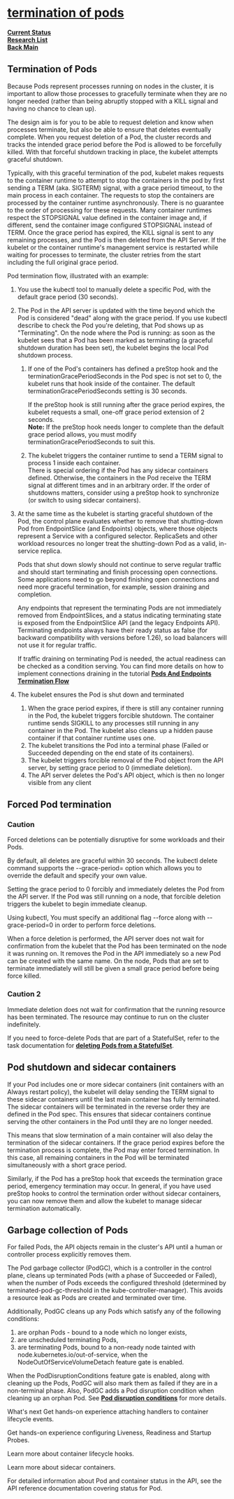 # **[termination of pods](https://kubernetes.io/docs/concepts/workloads/pods/pod-lifecycle/#pod-termination)**

**[Current Status](../../../../development/status/weekly/current_status.md)**\
**[Research List](../../../research_list.md)**\
**[Back Main](../../../../README.md)**

## Termination of Pods

Because Pods represent processes running on nodes in the cluster, it is important to allow those processes to gracefully terminate when they are no longer needed (rather than being abruptly stopped with a KILL signal and having no chance to clean up).

The design aim is for you to be able to request deletion and know when processes terminate, but also be able to ensure that deletes eventually complete. When you request deletion of a Pod, the cluster records and tracks the intended grace period before the Pod is allowed to be forcefully killed. With that forceful shutdown tracking in place, the kubelet attempts graceful shutdown.

Typically, with this graceful termination of the pod, kubelet makes requests to the container runtime to attempt to stop the containers in the pod by first sending a TERM (aka. SIGTERM) signal, with a grace period timeout, to the main process in each container. The requests to stop the containers are processed by the container runtime asynchronously. There is no guarantee to the order of processing for these requests. Many container runtimes respect the STOPSIGNAL value defined in the container image and, if different, send the container image configured STOPSIGNAL instead of TERM. Once the grace period has expired, the KILL signal is sent to any remaining processes, and the Pod is then deleted from the API Server. If the kubelet or the container runtime's management service is restarted while waiting for processes to terminate, the cluster retries from the start including the full original grace period.

Pod termination flow, illustrated with an example:

1. You use the kubectl tool to manually delete a specific Pod, with the default grace period (30 seconds).

2. The Pod in the API server is updated with the time beyond which the Pod is considered "dead" along with the grace period. If you use kubectl describe to check the Pod you're deleting, that Pod shows up as "Terminating". On the node where the Pod is running: as soon as the kubelet sees that a Pod has been marked as terminating (a graceful shutdown duration has been set), the kubelet begins the local Pod shutdown process.

    1. If one of the Pod's containers has defined a preStop hook and the terminationGracePeriodSeconds in the Pod spec is not set to 0, the kubelet runs that hook inside of the container. The default terminationGracePeriodSeconds setting is 30 seconds.

        If the preStop hook is still running after the grace period expires, the kubelet requests a small, one-off grace period extension of 2 seconds.\
        **Note:**
        If the preStop hook needs longer to complete than the default grace period allows, you must modify terminationGracePeriodSeconds to suit this.
    2. The kubelet triggers the container runtime to send a TERM signal to process 1 inside each container.\
    There is special ordering if the Pod has any sidecar containers defined. Otherwise, the containers in the Pod receive the TERM signal at different times and in an arbitrary order. If the order of shutdowns matters, consider using a preStop hook to synchronize (or switch to using sidecar containers).

3. At the same time as the kubelet is starting graceful shutdown of the Pod, the control plane evaluates whether to remove that shutting-down Pod from EndpointSlice (and Endpoints) objects, where those objects represent a Service with a configured selector. ReplicaSets and other workload resources no longer treat the shutting-down Pod as a valid, in-service replica.

    Pods that shut down slowly should not continue to serve regular traffic and should start terminating and finish processing open connections. Some applications need to go beyond finishing open connections and need more graceful termination, for example, session draining and completion.

    Any endpoints that represent the terminating Pods are not immediately removed from EndpointSlices, and a status indicating terminating state is exposed from the EndpointSlice API (and the legacy Endpoints API). Terminating endpoints always have their ready status as false (for backward compatibility with versions before 1.26), so load balancers will not use it for regular traffic.

    If traffic draining on terminating Pod is needed, the actual readiness can be checked as a condition serving. You can find more details on how to implement connections draining in the tutorial **[Pods And Endpoints Termination Flow](https://kubernetes.io/docs/tutorials/services/pods-and-endpoint-termination-flow/)**
4. The kubelet ensures the Pod is shut down and terminated

    1. When the grace period expires, if there is still any container running in the Pod, the kubelet triggers forcible shutdown. The container runtime sends SIGKILL to any processes still running in any container in the Pod. The kubelet also cleans up a hidden pause container if that container runtime uses one.
    2. The kubelet transitions the Pod into a terminal phase (Failed or Succeeded depending on the end state of its containers).
    3. The kubelet triggers forcible removal of the Pod object from the API server, by setting grace period to 0 (immediate deletion).
    4. The API server deletes the Pod's API object, which is then no longer visible from any client

## Forced Pod termination

### Caution

Forced deletions can be potentially disruptive for some workloads and their Pods.

By default, all deletes are graceful within 30 seconds. The kubectl delete command supports the --grace-period=<seconds> option which allows you to override the default and specify your own value.

Setting the grace period to 0 forcibly and immediately deletes the Pod from the API server. If the Pod was still running on a node, that forcible deletion triggers the kubelet to begin immediate cleanup.

Using kubectl, You must specify an additional flag --force along with --grace-period=0 in order to perform force deletions.

When a force deletion is performed, the API server does not wait for confirmation from the kubelet that the Pod has been terminated on the node it was running on. It removes the Pod in the API immediately so a new Pod can be created with the same name. On the node, Pods that are set to terminate immediately will still be given a small grace period before being force killed.

### Caution 2

Immediate deletion does not wait for confirmation that the running resource has been terminated. The resource may continue to run on the cluster indefinitely.

If you need to force-delete Pods that are part of a StatefulSet, refer to the task documentation for **[deleting Pods from a StatefulSet](https://kubernetes.io/docs/tasks/run-application/force-delete-stateful-set-pod/)**.

## Pod shutdown and sidecar containers

If your Pod includes one or more sidecar containers (init containers with an Always restart policy), the kubelet will delay sending the TERM signal to these sidecar containers until the last main container has fully terminated. The sidecar containers will be terminated in the reverse order they are defined in the Pod spec. This ensures that sidecar containers continue serving the other containers in the Pod until they are no longer needed.

This means that slow termination of a main container will also delay the termination of the sidecar containers. If the grace period expires before the termination process is complete, the Pod may enter forced termination. In this case, all remaining containers in the Pod will be terminated simultaneously with a short grace period.

Similarly, if the Pod has a preStop hook that exceeds the termination grace period, emergency termination may occur. In general, if you have used preStop hooks to control the termination order without sidecar containers, you can now remove them and allow the kubelet to manage sidecar termination automatically.

## Garbage collection of Pods

For failed Pods, the API objects remain in the cluster's API until a human or controller process explicitly removes them.

The Pod garbage collector (PodGC), which is a controller in the control plane, cleans up terminated Pods (with a phase of Succeeded or Failed), when the number of Pods exceeds the configured threshold (determined by terminated-pod-gc-threshold in the kube-controller-manager). This avoids a resource leak as Pods are created and terminated over time.

Additionally, PodGC cleans up any Pods which satisfy any of the following conditions:

1. are orphan Pods - bound to a node which no longer exists,
2. are unscheduled terminating Pods,
3. are terminating Pods, bound to a non-ready node tainted with node.kubernetes.io/out-of-service, when the NodeOutOfServiceVolumeDetach feature gate is enabled.

When the PodDisruptionConditions feature gate is enabled, along with cleaning up the Pods, PodGC will also mark them as failed if they are in a non-terminal phase. Also, PodGC adds a Pod disruption condition when cleaning up an orphan Pod. See **[Pod disruption conditions](https://kubernetes.io/docs/concepts/workloads/pods/disruptions#pod-disruption-conditions)** for more details.

What's next
Get hands-on experience attaching handlers to container lifecycle events.

Get hands-on experience configuring Liveness, Readiness and Startup Probes.

Learn more about container lifecycle hooks.

Learn more about sidecar containers.

For detailed information about Pod and container status in the API, see the API reference documentation covering status for Pod.
